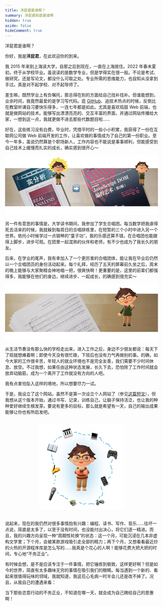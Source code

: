```yaml
---
title: 洋屁君是谁啊？
summary: 洋屁君到底是谁啊
hidden: true
aside: false
hideComment: true
---
```


<script setup>
import Profile from "@/components/about/Profile.vue"
</script>

<TitleWithEmoji emoji="🤔️" special>洋屁君是谁啊？</TitleWithEmoji>

<Profile />

你好，我是**洋屁君**，在此欢迎你的到来。

我 2015 年来到上海读大学，自那之后到现在，一直在上海居住。2022 年春末夏初，终于从学校毕业。虽说读的是数学专业，但是学得实在很一般。不论是考试、做研究，还是写论文，都没什么可取之处。专业所需的思维能力，也自知从没拿到手过。真是对不起学校、对不起导师了。

差生嘛，既然学业上有负嘱托，那总得在别的方面给自己找补找补。但谁能想到，业余时间，我竟然最爱的是学习写代码。逛 [GitHub](https://github.com)、追技术热点的时候，反倒比在教室听课自习要快乐得多，一连七年都是如此。尤其是喜欢捣鼓 Web 前端，也就是做网站的技术。能够写出漂漂亮亮的、交互丰富的界面，并通过网站传播给大家，一想到这一点，我就更做不进去那些代数题目啦……

好在，这些练习没有白费。毕业时，凭借平时的一些小小积累，我获得了一份在互联网公司做 Web 前端开发的工作，让喜欢做的事情成为了自己的第一份职业。至今一年多，虽说仍然算是个职场新人，工作内容也不能说是事事顺利，但能感受到自己技术上缓慢而扎实的成长，确实感到很开心～

![从数学专业到程序员的转变](./images/math-to-programming.webp)

另一件有意思的事情是，大学读书期间，我参加了学生合唱团。每当数学把我虐得死去活来的时候，我就躲到每周日的合唱排练里，在短暂的三个小时中进入另一个世界。依托小时候学过一点钢琴的“童子功”，我的乐感还算不错，在合唱团也能跟得上脚步，进步可观。在团里一起混熟的伙伴和老师，有不少也成为了我长久的朋友。

后来，在学业的尾声，我有幸加入了一个更厉害的合唱团体，能让我在毕业后仍然以一个合唱团员的身份活动起来。每个礼拜，经历了五天的屏幕前久坐之后，周末的晚上能够与大家聚精会神地唱一把，很爽快啊！更重要的是，这里的前辈们都强得多，我能够在他们的身边，继续进步、一起成长，的确感到很充实～

![合唱乐谱](./images/choir-score.webp)

从生活节奏没有那么快的学校走出来，进入工作之后，身边不少朋友都说：每天下了班就想瘫着啊；即使今天没有很忙碌，下班后也没有力气再做别的事。的确，如今大家的工作很辛苦，年轻人的就业环境也不是完全友善，我们需要不少时间休息、放空。不过我想，如果任由这种状态发展，长久下去，恐怕除了工作时间就会放弃动脑筋，成为一个离开了工作就没有方向的人吧。

我有点害怕坠入这样的境地，所以想要尽力一试。

于是，我设立了这个网站。虽然不是第一次设立个人网站了（参见[这篇短文](/about/plan/foreignfart-version-2023.html)），但我想从这个版本开始，通过书写、记录，训练自己，让脑子保持活泛，也让我的种种爱好继续生根发芽。要说有更多的目标，那么就是希望有一天，自己的输出成果能够让你也有所启发吧。

<p align="center" style="margin: 32px 0;">
  <img src="./images/hobbies.webp" alt="我的爱好" width="280"/>
</p>

说起来，现在的我仍然对很多事情抱有兴趣：编程、读书、写作、音乐……往坏一点说，简直是太多了，以至于没有时间，也没能付出决心，将它们逐一精进。而且，我的兴趣方向呈现一种“周期性轮换”的状态：这一个月，可能沉浸在几本非虚构文学里；下个月，会被某款游戏吸引走全部的精力；再下个月，又想看看最近炒的火热的开源程序库是怎么写的……我真是个花心的人啊！能够花费大把大把的时间，专心地“不务正业”。

有时候会想，是不是应该专注于一件事情，把它锤炼到极致，这样更好啊？但是如今的世界，简直有太多趣味无穷的事情在吸引我们的眼睛。每当遇到一个新的、看起来很值得玩味的领域，我就知道，我这花心毛病一时半会儿还是改不掉了。况且，从我自己的遭遇来看：

当下那些恣意行动的不务正业，不知道在哪一天，就会成为自己赐给自己的恩惠啊！
